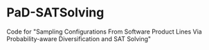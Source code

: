 # PaD-SATSolving
Code for "Sampling Configurations From Software Product Lines Via Probability-aware Diversification and SAT Solving"
